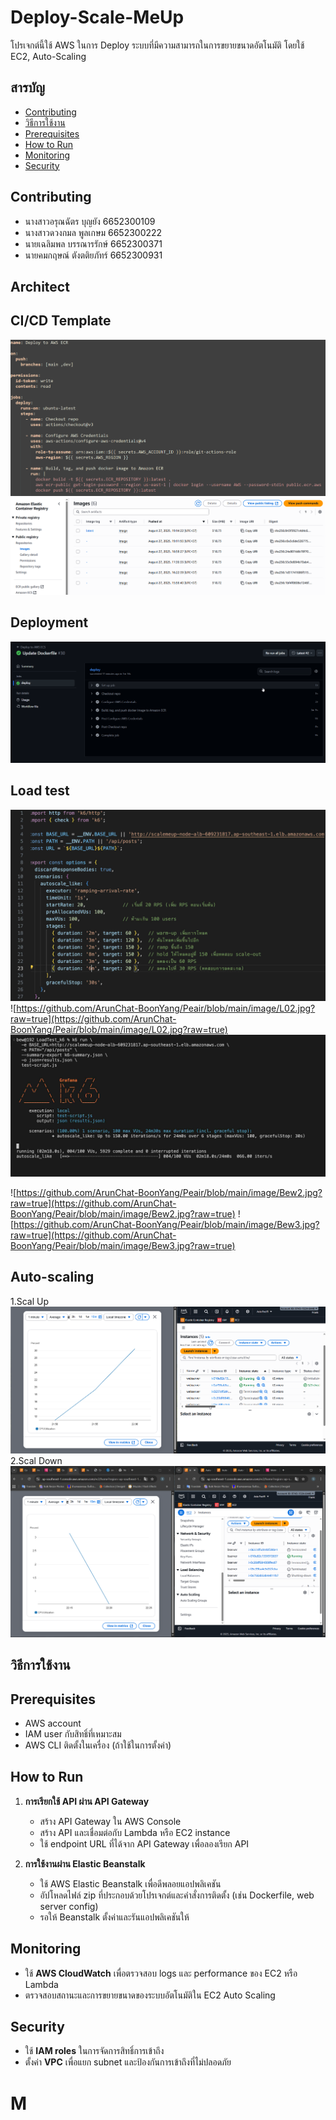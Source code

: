 # Deploy-Scale-MeUp

โปรเจกต์นี้ใช้ AWS ในการ Deploy ระบบที่มีความสามารถในการขยายขนาดอัตโนมัติ โดยใช้ EC2, Auto-Scaling


## สารบัญ
 - [Contributing](#contributing)
 - [วิธีการใช้งาน](#%E0%B8%A7%E0%B8%B4%E0%B8%98%E0%B8%B5%E0%B8%81%E0%B8%B2%E0%B8%A3%E0%B9%83%E0%B8%8A%E0%B9%89%E0%B8%87%E0%B8%B2%E0%B8%99)
 - [Prerequisites](#prerequisites)
 - [How to Run](#how-to-run)
 - [Monitoring](#monitoring)
 - [Security](#security)
 


## Contributing

 - นางสาวอรุณฉัตร  บุญยัง 6652300109
 - นางสาวดวงกมล   พูลเกษม 6652300222
 - นายเฉลิมพล     บรรณารรักษ์ 6652300371
 - นายคมกฤษณ์   ตังตติยภัทร์  6652300931

## Architect

## CI/CD Template

![enter image description here](https://github.com/ArunChat-BoonYang/Peair/blob/main/image/cicd%20template.png?raw=true)
![enter image description here](https://github.com/ArunChat-BoonYang/Peair/blob/main/image/cicd%20template%20%E0%B8%82%E0%B8%B2%E0%B8%A7.png?raw=true)

## Deployment
![enter image description here](https://github.com/ArunChat-BoonYang/Peair/blob/main/image/deploy1.png?raw=true)
## Load test
![enter image description here](https://github.com/ArunChat-BoonYang/Peair/blob/main/image/L01.jpg?raw=true)
![https://github.com/ArunChat-BoonYang/Peair/blob/main/image/L02.jpg?raw=true](https://github.com/ArunChat-BoonYang/Peair/blob/main/image/L02.jpg?raw=true)
![enter image description here](https://github.com/ArunChat-BoonYang/Peair/blob/main/image/Bew1.jpg?raw=true)

![https://github.com/ArunChat-BoonYang/Peair/blob/main/image/Bew2.jpg?raw=true](https://github.com/ArunChat-BoonYang/Peair/blob/main/image/Bew2.jpg?raw=true)
![https://github.com/ArunChat-BoonYang/Peair/blob/main/image/Bew3.jpg?raw=true](https://github.com/ArunChat-BoonYang/Peair/blob/main/image/Bew3.jpg?raw=true)

## Auto-scaling
1.Scal Up
![enter image description here](https://github.com/ArunChat-BoonYang/Peair/blob/main/image/Scal%20up.png?raw=true)
2.Scal Down
![enter image description here](https://github.com/ArunChat-BoonYang/Peair/blob/main/image/scale%20down.png?raw=true)








## วิธีการใช้งาน

## Prerequisites
- AWS account
- IAM user กับสิทธิ์ที่เหมาะสม
- AWS CLI ติดตั้งในเครื่อง (ถ้าใช้ในการตั้งค่า)

## How to Run
1. **การเรียกใช้ API ผ่าน API Gateway**
   - สร้าง API Gateway ใน AWS Console
   - สร้าง API และเชื่อมต่อกับ Lambda หรือ EC2 instance
   - ใช้ endpoint URL ที่ได้จาก API Gateway เพื่อลองเรียก API

2. **การใช้งานผ่าน Elastic Beanstalk**
   - ใช้ AWS Elastic Beanstalk เพื่อดีพลอยแอปพลิเคชัน
   - อัปโหลดไฟล์ zip ที่ประกอบด้วยโปรเจกต์และคำสั่งการติดตั้ง (เช่น Dockerfile, web server config)
   - รอให้ Beanstalk ตั้งค่าและรันแอปพลิเคชันให้

## Monitoring
- ใช้ **AWS CloudWatch** เพื่อตรวจสอบ logs และ performance ของ EC2 หรือ Lambda
- ตรวจสอบสถานะและการขยายขนาดของระบบอัตโนมัติใน EC2 Auto Scaling

## Security
- ใช้ **IAM roles** ในการจัดการสิทธิ์การเข้าถึง
- ตั้งค่า **VPC** เพื่อแยก subnet และป้องกันการเข้าถึงที่ไม่ปลอดภัย

# M

